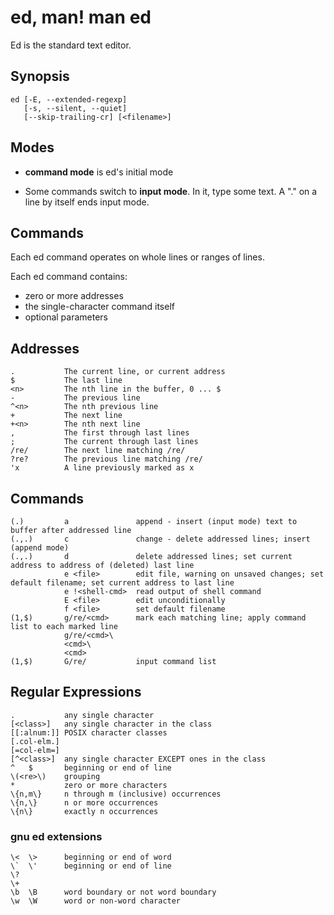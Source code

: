 # ed, man!  man ed

Ed is the standard text editor.

## Synopsis

    ed [-E, --extended-regexp]
       [-s, --silent, --quiet]
       [--skip-trailing-cr] [<filename>]
   
## Modes

-   **command mode** is ed's initial mode

-   Some commands switch to **input mode**.
    In it, type some text.  A "." on a line by itself
    ends input mode.

## Commands

Each ed command operates on whole lines or ranges of lines.

Each ed command contains:
-   zero or more addresses
-   the single-character command itself
-   optional parameters

## Addresses

    .           The current line, or current address
    $           The last line
    <n>         The nth line in the buffer, 0 ... $
    -           The previous line
    ^<n>        The nth previous line
    +           The next line
    +<n>        The nth next line
    ,           The first through last lines
    ;           The current through last lines
    /re/        The next line matching /re/
    ?re?        The previous line matching /re/
    'x          A line previously marked as x

## Commands

    (.)         a               append - insert (input mode) text to buffer after addressed line
    (.,.)       c               change - delete addressed lines; insert (append mode)
    (.,.)       d               delete addressed lines; set current address to address of (deleted) last line
                e <file>        edit file, warning on unsaved changes; set default filename; set current address to last line
                e !<shell-cmd>  read output of shell command
                E <file>        edit unconditionally
                f <file>        set default filename
    (1,$)       g/re/<cmd>      mark each matching line; apply command list to each marked line
                g/re/<cmd>\
                <cmd>\
                <cmd>
    (1,$)       G/re/           input command list
                

## Regular Expressions

    .           any single character
    [<class>]   any single character in the class
    [[:alnum:]] POSIX character classes
    [.col-elm.]
    [=col-elm=]
    [^<class>]  any single character EXCEPT ones in the class
    ^   $       beginning or end of line
    \(<re>\)    grouping
    *           zero or more characters
    \{n,m\}     n through m (inclusive) occurrences
    \{n,\}      n or more occurrences
    \{n\}       exactly n occurrences

### gnu ed extensions

    \<  \>      beginning or end of word
    \`  \'      beginning or end of line
    \?
    \+
    \b  \B      word boundary or not word boundary
    \w  \W      word or non-word character

